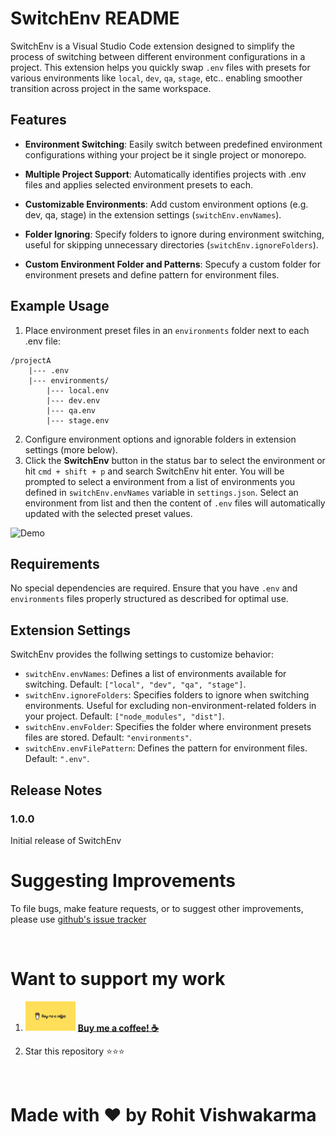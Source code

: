 # SwitchEnv README

SwitchEnv is a Visual Studio Code extension designed to simplify the process of switching between different environment configurations in a project. This extension helps you quickly swap `.env` files with presets for various environments like `local`, `dev`, `qa`, `stage`, etc.. enabling smoother transition across project in the same workspace.

## Features

- **Environment Switching**: Easily switch between predefined environment configurations withing your project be it single project or monorepo.

- **Multiple Project Support**: Automatically identifies projects with .env files and applies selected environment presets to each.

- **Customizable Environments**: Add custom environment options (e.g. dev, qa, stage) in the extension settings (`switchEnv.envNames`).

- **Folder Ignoring**: Specify folders to ignore during environment switching, useful for skipping unnecessary directories (`switchEnv.ignoreFolders`).

- **Custom Environment Folder and Patterns**: Specufy a custom folder for environment presets and define pattern for environment files.

## Example Usage

1. Place environment preset files in an `environments` folder next to each .env file:

```
/projectA
    |--- .env
    |--- environments/
        |--- local.env
        |--- dev.env
        |--- qa.env
        |--- stage.env

```

2. Configure environment options and ignorable folders in extension settings (more below).
3. Click the **SwitchEnv** button in the status bar to select the environment or hit `cmd + shift + p` and search SwitchEnv hit enter. You will be prompted to select a environment from a list of environments you defined in `switchEnv.envNames` variable in `settings.json`. Select an environment from list and then the content of `.env` files will automatically updated with the selected preset values.

![Demo](https://github.com/rohitvishwakarma1819/SwitchEnv/raw/main/assets/switchEnv-demo.gif)

## Requirements

No special dependencies are required. Ensure that you have `.env` and `environments` files properly structured as described for optimal use.

## Extension Settings

SwitchEnv provides the follwing settings to customize behavior:

- `switchEnv.envNames`: Defines a list of environments available for switching. Default: `["local", "dev", "qa", "stage"]`.
- `switchEnv.ignoreFolders`: Specifies folders to ignore when switching environments. Useful for excluding non-environment-related folders in your project. Default: `["node_modules", "dist"]`.
- `switchEnv.envFolder`: Specifies the folder where environment presets files are stored. Default: `"environments"`.
- `switchEnv.envFilePattern`: Defines the pattern for environment files. Default: `".env"`.

## Release Notes

### 1.0.0

Initial release of SwitchEnv

# Suggesting Improvements

To file bugs, make feature requests, or to suggest other improvements, please use [github's issue tracker](https://github.com/rohitvishwakarma1819/SwitchEnv/issues)

<br>

# Want to support my work

1. [<img src = "https://github.com/rohitvishwakarma1819/SwitchEnv/raw/main/assets/buy-me-coffee.jpeg" width ="80">](https://www.buymeacoffee.com/rohitvish) [**Buy me a coffee! ☕️**](https://www.buymeacoffee.com/rohitvish)

2. Star this repository ⭐️⭐️⭐️

<br>

# Made with ♥️ by Rohit Vishwakarma
